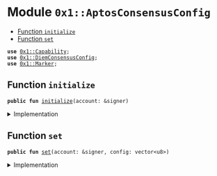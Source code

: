 
<a name="0x1_AptosConsensusConfig"></a>

# Module `0x1::AptosConsensusConfig`



-  [Function `initialize`](#0x1_AptosConsensusConfig_initialize)
-  [Function `set`](#0x1_AptosConsensusConfig_set)


<pre><code><b>use</b> <a href="../../../../../../../aptos-framework/releases/artifacts/current/build/MoveStdlib/docs/Capability.md#0x1_Capability">0x1::Capability</a>;
<b>use</b> <a href="../../../../../../../aptos-framework/releases/artifacts/current/build/CoreFramework/docs/DiemConsensusConfig.md#0x1_DiemConsensusConfig">0x1::DiemConsensusConfig</a>;
<b>use</b> <a href="Marker.md#0x1_Marker">0x1::Marker</a>;
</code></pre>



<a name="0x1_AptosConsensusConfig_initialize"></a>

## Function `initialize`



<pre><code><b>public</b> <b>fun</b> <a href="AptosConsensusConfig.md#0x1_AptosConsensusConfig_initialize">initialize</a>(account: &signer)
</code></pre>



<details>
<summary>Implementation</summary>


<pre><code><b>public</b> <b>fun</b> <a href="AptosConsensusConfig.md#0x1_AptosConsensusConfig_initialize">initialize</a>(account: &signer) {
    <a href="../../../../../../../aptos-framework/releases/artifacts/current/build/CoreFramework/docs/DiemConsensusConfig.md#0x1_DiemConsensusConfig_initialize">DiemConsensusConfig::initialize</a>&lt;<a href="Marker.md#0x1_Marker_ChainMarker">Marker::ChainMarker</a>&gt;(account);
}
</code></pre>



</details>

<a name="0x1_AptosConsensusConfig_set"></a>

## Function `set`



<pre><code><b>public</b> <b>fun</b> <a href="AptosConsensusConfig.md#0x1_AptosConsensusConfig_set">set</a>(account: &signer, config: vector&lt;u8&gt;)
</code></pre>



<details>
<summary>Implementation</summary>


<pre><code><b>public</b> <b>fun</b> <a href="AptosConsensusConfig.md#0x1_AptosConsensusConfig_set">set</a>(account: &signer, config: vector&lt;u8&gt;) {
    <a href="../../../../../../../aptos-framework/releases/artifacts/current/build/CoreFramework/docs/DiemConsensusConfig.md#0x1_DiemConsensusConfig_set">DiemConsensusConfig::set</a>(
        config, &<a href="../../../../../../../aptos-framework/releases/artifacts/current/build/MoveStdlib/docs/Capability.md#0x1_Capability_acquire">Capability::acquire</a>(account, &<a href="Marker.md#0x1_Marker_get">Marker::get</a>())
    );
}
</code></pre>



</details>
